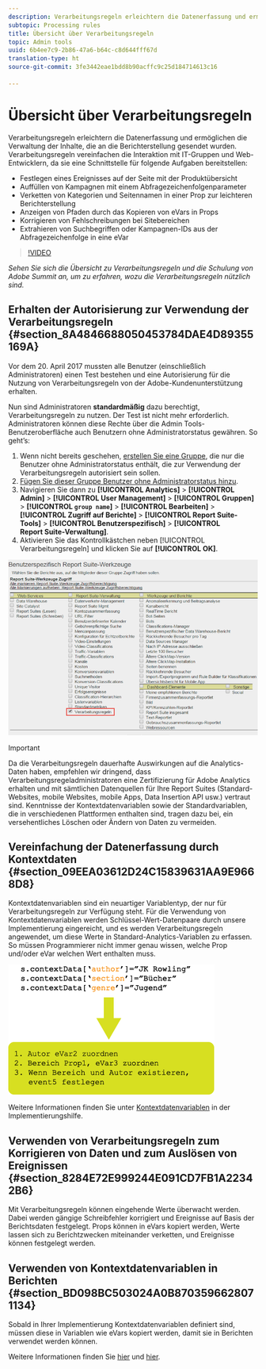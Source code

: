 ```yaml
---
description: Verarbeitungsregeln erleichtern die Datenerfassung und ermöglichen die Verwaltung der Inhalte, die an die Berichterstellung gesendet wurden.
subtopic: Processing rules
title: Übersicht über Verarbeitungsregeln
topic: Admin tools
uuid: 6b4ee7c9-2b86-47a6-b64c-c8d644fff67d
translation-type: ht
source-git-commit: 3fe3442eae1bdd8b90acffc9c25d184714613c16

---
```



# Übersicht über Verarbeitungsregeln

Verarbeitungsregeln erleichtern die Datenerfassung und ermöglichen die Verwaltung der Inhalte, die an die Berichterstellung gesendet wurden. Verarbeitungsregeln vereinfachen die Interaktion mit IT-Gruppen und Web-Entwicklern, da sie eine Schnittstelle für folgende Aufgaben bereitstellen:

* Festlegen eines Ereignisses auf der Seite mit der Produktübersicht
* Auffüllen von Kampagnen mit einem Abfragezeichenfolgenparameter
* Verketten von Kategorien und Seitennamen in einer Prop zur leichteren Berichterstellung
* Anzeigen von Pfaden durch das Kopieren von eVars in Props
* Korrigieren von Fehlschreibungen bei Sitebereichen
* Extrahieren von Suchbegriffen oder Kampagnen-IDs aus der Abfragezeichenfolge in eine eVar

>[!VIDEO](https://tv.adobe.com/embed/1181/16506/)

*Sehen Sie sich die Übersicht zu Verarbeitungsregeln und die Schulung von Adobe Summit an, um zu erfahren, wozu die Verarbeitungsregeln nützlich sind.*

## Erhalten der Autorisierung zur Verwendung der Verarbeitungsregeln {#section_8A4846688050453784DAE4D89355169A}

Vor dem 20. April 2017 mussten alle Benutzer (einschließlich Administratoren) einen Test bestehen und eine Autorisierung für die Nutzung von Verarbeitungsregeln von der Adobe-Kundenunterstützung erhalten.

Nun sind Administratoren **standardmäßig** dazu berechtigt, Verarbeitungsregeln zu nutzen. Der Test ist nicht mehr erforderlich. Administratoren können diese Rechte über die Admin Tools-Benutzeroberfläche auch Benutzern ohne Administratorstatus gewähren. So geht’s:

1. Wenn nicht bereits geschehen, [erstellen Sie eine Gruppe](/help/admin/user-management2/c-user-groups/groups.md), die nur die Benutzer ohne Administratorstatus enthält, die zur Verwendung der Verarbeitungsregeln autorisiert sein sollen.
1. [Fügen Sie dieser Gruppe Benutzer ohne Administratorstatus hinzu](/help/admin/user-management2/c-user-management/t-add-user-to-group.md).
1. Navigieren Sie dann zu **[!UICONTROL Analytics]** > **[!UICONTROL Admin]** > **[!UICONTROL User Management]** > **[!UICONTROL Gruppen]** > **[!UICONTROL `group name`]** > **[!UICONTROL Bearbeiten]** > **[!UICONTROL Zugriff auf Berichte]** > **[!UICONTROL Report Suite-Tools]** > **[!UICONTROL Benutzerspezifisch]** > **[!UICONTROL Report Suite-Verwaltung]**.
1. Aktivieren Sie das Kontrollkästchen neben [!UICONTROL Verarbeitungsregeln] und klicken Sie auf **[!UICONTROL OK]**.

![](assets/processing-rules.png)

>[!IMPORTANT]
>
>Da die Verarbeitungsregeln dauerhafte Auswirkungen auf die Analytics-Daten haben, empfehlen wir dringend, dass Verarbeitungsregeladministratoren eine Zertifizierung für Adobe Analytics erhalten und mit sämtlichen Datenquellen für Ihre Report Suites (Standard-Websites, mobile Websites, mobile Apps, Data Insertion API usw.) vertraut sind. Kenntnisse der Kontextdatenvariablen sowie der Standardvariablen, die in verschiedenen Plattformen enthalten sind, tragen dazu bei, ein versehentliches Löschen oder Ändern von Daten zu vermeiden.

## Vereinfachung der Datenerfassung durch Kontextdaten {#section_09EEA03612D24C15839631AA9E9668D8}

Kontextdatenvariablen sind ein neuartiger Variablentyp, der nur für Verarbeitungsregeln zur Verfügung steht. Für die Verwendung von Kontextdatenvariablen werden Schlüssel-Wert-Datenpaare durch unsere Implementierung eingereicht, und es werden Verarbeitungsregeln angewendet, um diese Werte in Standard-Analytics-Variablen zu erfassen. So müssen Programmierer nicht immer genau wissen, welche Prop und/oder eVar welchen Wert enthalten muss.

![](assets/evar-context-map.png)

Weitere Informationen finden Sie unter [Kontextdatenvariablen](https://docs.adobe.com/content/help/de-DE/analytics/implementation/vars/page-vars/contextdata.html) in der Implementierungshilfe.

## Verwenden von Verarbeitungsregeln zum Korrigieren von Daten und zum Auslösen von Ereignissen {#section_8284E72E999244E091CD7FB1A22342B6}

Mit Verarbeitungsregeln können eingehende Werte überwacht werden. Dabei werden gängige Schreibfehler korrigiert und Ereignisse auf Basis der Berichtsdaten festgelegt. Props können in eVars kopiert werden, Werte lassen sich zu Berichtzwecken miteinander verketten, und Ereignisse können festgelegt werden.

## Verwenden von Kontextdatenvariablen in Berichten {#section_BD098BC503024A0B8703596628071134}

Sobald in Ihrer Implementierung Kontextdatenvariablen definiert sind, müssen diese in Variablen wie eVars kopiert werden, damit sie in Berichten verwendet werden können.

Weitere Informationen finden Sie [hier](/help/admin/admin/c-processing-rules/processing-rules-examples/processing-rules-copy-context-data.md) und [hier](/help/admin/admin/c-processing-rules/processing-rules-examples/processing-rules-copy-context-data-event.md).
